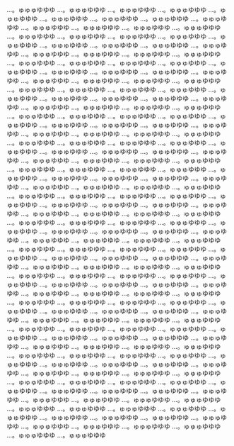 ...。ゅゅゅゆゆゆ  ...。ゅゅゅゆゆゆ  ...。ゅゅゅゆゆゆ  ...。ゅゅゅゆゆゆ  ...。ゅゅゅゆゆゆ  ...。ゅゅゅゆゆゆ  ...。ゅゅゅゆゆゆ  ...。ゅゅゅゆゆゆ  ...。ゅゅゅゆゆゆ  ...。ゅゅゅゆゆゆ  ...。ゅゅゅゆゆゆ  ...。ゅゅゅゆゆゆ  ...。ゅゅゅゆゆゆ  ...。ゅゅゅゆゆゆ  ...。ゅゅゅゆゆゆ  ...。ゅゅゅゆゆゆ  ...。ゅゅゅゆゆゆ  ...。ゅゅゅゆゆゆ  ...。ゅゅゅゆゆゆ  ...。ゅゅゅゆゆゆ  ...。ゅゅゅゆゆゆ  ...。ゅゅゅゆゆゆ  ...。ゅゅゅゆゆゆ  ...。ゅゅゅゆゆゆ  ...。ゅゅゅゆゆゆ  ...。ゅゅゅゆゆゆ  ...。ゅゅゅゆゆゆ  ...。ゅゅゅゆゆゆ  ...。ゅゅゅゆゆゆ  ...。ゅゅゅゆゆゆ  ...。ゅゅゅゆゆゆ  ...。ゅゅゅゆゆゆ  ...。ゅゅゅゆゆゆ  ...。ゅゅゅゆゆゆ  ...。ゅゅゅゆゆゆ  ...。ゅゅゅゆゆゆ  ...。ゅゅゅゆゆゆ  ...。ゅゅゅゆゆゆ  ...。ゅゅゅゆゆゆ  ...。ゅゅゅゆゆゆ  ...。ゅゅゅゆゆゆ  ...。ゅゅゅゆゆゆ  ...。ゅゅゅゆゆゆ  ...。ゅゅゅゆゆゆ  ...。ゅゅゅゆゆゆ  ...。ゅゅゅゆゆゆ  ...。ゅゅゅゆゆゆ  ...。ゅゅゅゆゆゆ  ...。ゅゅゅゆゆゆ  ...。ゅゅゅゆゆゆ  ...。ゅゅゅゆゆゆ  ...。ゅゅゅゆゆゆ  ...。ゅゅゅゆゆゆ  ...。ゅゅゅゆゆゆ  ...。ゅゅゅゆゆゆ  ...。ゅゅゅゆゆゆ  ...。ゅゅゅゆゆゆ  ...。ゅゅゅゆゆゆ  ...。ゅゅゅゆゆゆ  ...。ゅゅゅゆゆゆ  ...。ゅゅゅゆゆゆ  ...。ゅゅゅゆゆゆ  ...。ゅゅゅゆゆゆ  ...。ゅゅゅゆゆゆ  ...。ゅゅゅゆゆゆ  ...。ゅゅゅゆゆゆ  ...。ゅゅゅゆゆゆ  ...。ゅゅゅゆゆゆ  ...。ゅゅゅゆゆゆ  ...。ゅゅゅゆゆゆ  ...。ゅゅゅゆゆゆ  ...。ゅゅゅゆゆゆ  ...。ゅゅゅゆゆゆ  ...。ゅゅゅゆゆゆ  ...。ゅゅゅゆゆゆ  ...。ゅゅゅゆゆゆ  ...。ゅゅゅゆゆゆ  ...。ゅゅゅゆゆゆ  ...。ゅゅゅゆゆゆ  ...。ゅゅゅゆゆゆ  ...。ゅゅゅゆゆゆ  ...。ゅゅゅゆゆゆ  ...。ゅゅゅゆゆゆ  ...。ゅゅゅゆゆゆ  ...。ゅゅゅゆゆゆ  ...。ゅゅゅゆゆゆ  ...。ゅゅゅゆゆゆ  ...。ゅゅゅゆゆゆ  ...。ゅゅゅゆゆゆ  ...。ゅゅゅゆゆゆ  ...。ゅゅゅゆゆゆ  ...。ゅゅゅゆゆゆ  ...。ゅゅゅゆゆゆ  ...。ゅゅゅゆゆゆ  ...。ゅゅゅゆゆゆ  ...。ゅゅゅゆゆゆ  ...。ゅゅゅゆゆゆ  ...。ゅゅゅゆゆゆ  ...。ゅゅゅゆゆゆ  ...。ゅゅゅゆゆゆ  ...。ゅゅゅゆゆゆ  ...。ゅゅゅゆゆゆ  ...。ゅゅゅゆゆゆ  ...。ゅゅゅゆゆゆ  ...。ゅゅゅゆゆゆ  ...。ゅゅゅゆゆゆ  ...。ゅゅゅゆゆゆ  ...。ゅゅゅゆゆゆ  ...。ゅゅゅゆゆゆ  ...。ゅゅゅゆゆゆ  ...。ゅゅゅゆゆゆ  ...。ゅゅゅゆゆゆ  ...。ゅゅゅゆゆゆ  ...。ゅゅゅゆゆゆ  ...。ゅゅゅゆゆゆ  ...。ゅゅゅゆゆゆ  ...。ゅゅゅゆゆゆ  ...。ゅゅゅゆゆゆ  ...。ゅゅゅゆゆゆ  ...。ゅゅゅゆゆゆ  ...。ゅゅゅゆゆゆ  ...。ゅゅゅゆゆゆ  ...。ゅゅゅゆゆゆ  ...。ゅゅゅゆゆゆ  ...。ゅゅゅゆゆゆ  ...。ゅゅゅゆゆゆ  ...。ゅゅゅゆゆゆ  ...。ゅゅゅゆゆゆ  ...。ゅゅゅゆゆゆ  ...。ゅゅゅゆゆゆ  ...。ゅゅゅゆゆゆ  ...。ゅゅゅゆゆゆ  ...。ゅゅゅゆゆゆ  ...。ゅゅゅゆゆゆ  ...。ゅゅゅゆゆゆ  ...。ゅゅゅゆゆゆ  ...。ゅゅゅゆゆゆ  ...。ゅゅゅゆゆゆ  ...。ゅゅゅゆゆゆ  ...。ゅゅゅゆゆゆ  ...。ゅゅゅゆゆゆ  ...。ゅゅゅゆゆゆ  ...。ゅゅゅゆゆゆ  ...。ゅゅゅゆゆゆ  ...。ゅゅゅゆゆゆ  ...。ゅゅゅゆゆゆ  ...。ゅゅゅゆゆゆ  ...。ゅゅゅゆゆゆ  ...。ゅゅゅゆゆゆ  ...。ゅゅゅゆゆゆ  ...。ゅゅゅゆゆゆ  ...。ゅゅゅゆゆゆ  ...。ゅゅゅゆゆゆ  ...。ゅゅゅゆゆゆ  ...。ゅゅゅゆゆゆ  ...。ゅゅゅゆゆゆ  ...。ゅゅゅゆゆゆ  ...。ゅゅゅゆゆゆ  ...。ゅゅゅゆゆゆ  ...。ゅゅゅゆゆゆ  ...。ゅゅゅゆゆゆ  ...。ゅゅゅゆゆゆ  ...。ゅゅゅゆゆゆ  ...。ゅゅゅゆゆゆ  ...。ゅゅゅゆゆゆ  ...。ゅゅゅゆゆゆ  ...。ゅゅゅゆゆゆ  ...。ゅゅゅゆゆゆ  ...。ゅゅゅゆゆゆ  ...。ゅゅゅゆゆゆ  ...。ゅゅゅゆゆゆ  ...。ゅゅゅゆゆゆ  ...。ゅゅゅゆゆゆ  ...。ゅゅゅゆゆゆ  ...。ゅゅゅゆゆゆ  ...。ゅゅゅゆゆゆ  ...。ゅゅゅゆゆゆ  ...。ゅゅゅゆゆゆ  ...。ゅゅゅゆゆゆ  ...。ゅゅゅゆゆゆ  ...。ゅゅゅゆゆゆ  ...。ゅゅゅゆゆゆ  ...。ゅゅゅゆゆゆ  ...。ゅゅゅゆゆゆ  ...。ゅゅゅゆゆゆ  ...。ゅゅゅゆゆゆ  ...。ゅゅゅゆゆゆ  ...。ゅゅゅゆゆゆ  ...。ゅゅゅゆゆゆ  ...。ゅゅゅゆゆゆ  ...。ゅゅゅゆゆゆ  ...。ゅゅゅゆゆゆ  ...。ゅゅゅゆゆゆ  ...。ゅゅゅゆゆゆ  ...。ゅゅゅゆゆゆ  ...。ゅゅゅゆゆゆ  ...。ゅゅゅゆゆゆ  ...。ゅゅゅゆゆゆ  ...。ゅゅゅゆゆゆ  ...。ゅゅゅゆゆゆ  ...。ゅゅゅゆゆゆ  ...。ゅゅゅゆゆゆ  ...。ゅゅゅゆゆゆ  ...。ゅゅゅゆゆゆ  ...。ゅゅゅゆゆゆ  ...。ゅゅゅゆゆゆ  ...。ゅゅゅゆゆゆ  ...。ゅゅゅゆゆゆ  ...。ゅゅゅゆゆゆ  ...。ゅゅゅゆゆゆ  
